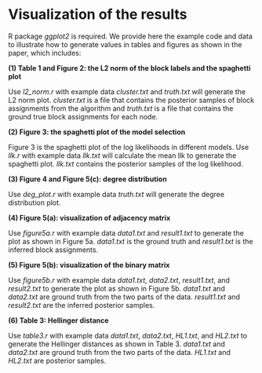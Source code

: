 # Visualization of the results

R package *ggplot2* is required. We provide here the example code and data to illustrate how to generate values in tables and figures as shown in the paper, which includes: 

**(1) Table 1 and Figure 2: the L2 norm of the block labels and the spaghetti plot**

Use *l2_norm.r* with example data *cluster.txt* and *truth.txt* will generate the L2 norm plot. *cluster.txt* is a file that contains the posterior samples of block assignments from the algorithm and *truth.txt* is a file that contains the ground true block assignments for each node. 

**(2) Figure 3: the spaghetti plot of the model selection**

Figure 3 is the spaghetti plot of the log likelihoods in different models. Use *llk.r* with example data *llk.txt* will calculate the mean llk to generate the spaghetti plot. *llk.txt* contains the posterior samples of the log likelihood.

**(3) Figure 4 and Figure 5(c): degree distribution**

Use *deg_plot.r* with example data *truth.txt* will generate the degree distribution plot.

**(4) Figure 5(a): visualization of adjacency matrix**

Use *figure5a.r* with example data *data1.txt* and *result1.txt* to generate the plot as shown in Figure 5a. *data1.txt* is the ground truth and *result1.txt* is the inferred block assignments.

**(5) Figure 5(b): visualization of the binary matrix**

Use *figure5b.r* with example data *data1.txt*, *data2.txt*, *result1.txt*, and *result2.txt* to generate the plot as shown in Figure 5b. *data1.txt* and *data2.txt* are ground truth from the two parts of the data. *result1.txt* and *result2.txt* are the inferred posterior samples.

**(6) Table 3: Hellinger distance**

Use *table3.r* with example data *data1.txt*, *data2.txt*, *HL1.txt*, and *HL2.txt* to generate the Hellinger distances as shown in Table 3. *data1.txt* and *data2.txt* are ground truth from the two parts of the data. *HL1.txt* and *HL2.txt* are posterior samples.


